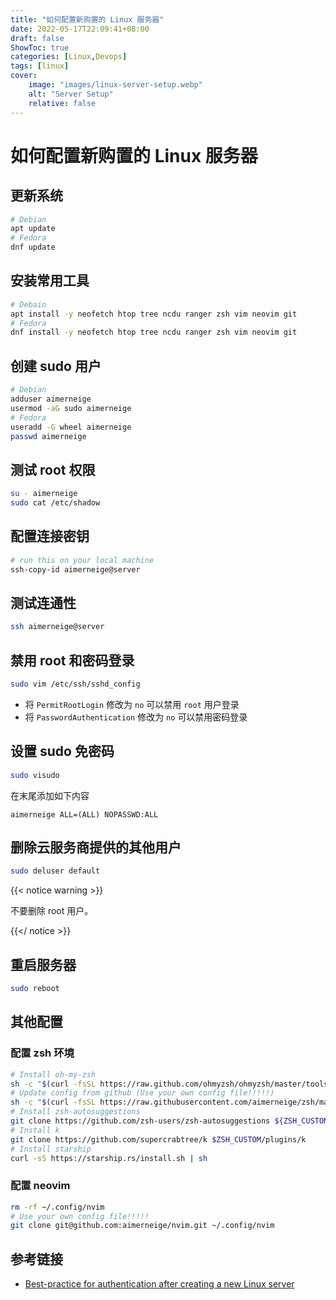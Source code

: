 ```yaml
---
title: "如何配置新购置的 Linux 服务器"
date: 2022-05-17T22:09:41+08:00
draft: false
ShowToc: true
categories: [Linux,Devops]
tags: [linux]
cover:
    image: "images/linux-server-setup.webp"
    alt: "Server Setup"
    relative: false
---
```


# 如何配置新购置的 Linux 服务器

## 更新系统

```bash
# Debian
apt update
# Fedora
dnf update
```

## 安装常用工具

```bash
# Debain
apt install -y neofetch htop tree ncdu ranger zsh vim neovim git
# Fedora
dnf install -y neofetch htop tree ncdu ranger zsh vim neovim git
```

## 创建 sudo 用户

```bash
# Debian
adduser aimerneige
usermod -aG sudo aimerneige
# Fedora
useradd -G wheel aimerneige
passwd aimerneige
```

## 测试 root 权限

```bash
su - aimerneige
sudo cat /etc/shadow
```

## 配置连接密钥

```bash
# run this on your local machine
ssh-copy-id aimerneige@server
```

## 测试连通性

```bash
ssh aimerneige@server
```

## 禁用 root 和密码登录

```bash
sudo vim /etc/ssh/sshd_config
```

- 将 `PermitRootLogin` 修改为 `no` 可以禁用 `root` 用户登录
- 将 `PasswordAuthentication` 修改为 `no` 可以禁用密码登录

## 设置 sudo 免密码

```bash
sudo visudo
```

在末尾添加如下内容

```
aimerneige ALL=(ALL) NOPASSWD:ALL
```

## 删除云服务商提供的其他用户

```bash
sudo deluser default
```

{{< notice warning >}}

不要删除 root 用户。

{{</ notice >}}

## 重启服务器

```bash
sudo reboot
```

## 其他配置

### 配置 zsh 环境

```bash
# Install oh-my-zsh
sh -c "$(curl -fsSL https://raw.github.com/ohmyzsh/ohmyzsh/master/tools/install.sh)"
# Update config from github (Use your own config file!!!!!)
sh -c "$(curl -fsSL https://raw.githubusercontent.com/aimerneige/zsh/master/install.sh)"
# Install zsh-autosuggestions
git clone https://github.com/zsh-users/zsh-autosuggestions ${ZSH_CUSTOM:-~/.oh-my-zsh/custom}/plugins/zsh-autosuggestions
# Install k
git clone https://github.com/supercrabtree/k $ZSH_CUSTOM/plugins/k
# Install starship
curl -sS https://starship.rs/install.sh | sh
```

### 配置 neovim

```bash
rm -rf ~/.config/nvim
# Use your own config file!!!!!
git clone git@github.com:aimerneige/nvim.git ~/.config/nvim
```

## 参考链接

- [Best-practice for authentication after creating a new Linux server](https://anduin.aiursoft.com/post/2020/7/26/bestpractice-for-authentication-after-creating-a-new-linux-server)

